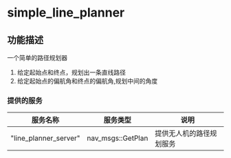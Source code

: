 simple_line_planner
====================
## 功能描述
一个简单的路径规划器
1. 给定起始点和终点，规划出一条直线路径
2. 给定起始点的偏航角和终点的偏航角,规划中间的角度

### 提供的服务
| 服务名称 | 服务类型 | 说明 |
|------------|------------|---------|
|"line_planner_server" | nav_msgs::GetPlan | 提供无人机的路径规划服务